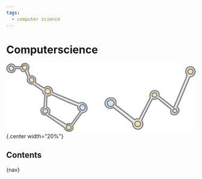 ```yaml
---
tags:
  - computer science
---
```


# Computerscience

![](img/logo.svg){.center width="20%"}

## Contents

{nav}
